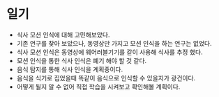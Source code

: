 
# 일기

 - 식사 모션 인식에 대해 고민해보았다.
 - 기존 연구를 찾아 보았으나, 동영상만 가지고 모션 인식을 하는 연구는 없었다.
 - 식사 모션 인식은 동영상에 웨어러블기기를 같이 사용해 식사를 추정 했다.
 - 모션 인식을 통한 식사 인식은 폐기 해야 할 것 같다.
 - 음식 탐지를 통해 식사 인식을 계획중이다.
 - 음식을 식기로 집었을때 똑같이 음식으로 인식할 수 있을지가 광건이다. 
 - 어떻게 될지 알 수 없어 직접 학습을 시켜보고 확인해볼 계획이다.
